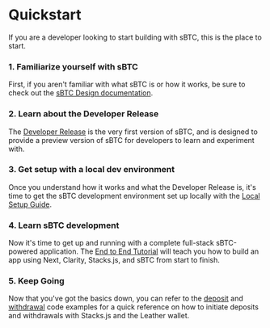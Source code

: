# Quickstart

If you are a developer looking to start building with sBTC, this is the place to start.

### 1. Familiarize yourself with sBTC

First, if you aren't familiar with what sBTC is or how it works, be sure to check out the [sBTC Design documentation](../sbtc-design/).

### 2. Learn about the Developer Release

The [Developer Release](../sbtc-releases/sbtc-0.1.md) is the very first version of sBTC, and is designed to provide a preview version of sBTC for developers to learn and experiment with.

### 3. Get setup with a local dev environment

Once you understand how it works and what the Developer Release is, it's time to get the sBTC development environment set up locally with the [Local Setup Guide](local-environment-setup.md).

### 4. Learn sBTC development

Now it's time to get up and running with a complete full-stack sBTC-powered application. The [End to End Tutorial](end-to-end-tutorial.md) will teach you how to build an app using Next, Clarity, Stacks.js, and sBTC from start to finish.

### 5. Keep Going

Now that you've got the basics down, you can refer to the [deposit](../user-guides/how-to-deposit-and-withdraw.md) and [withdrawal](initiating-a-withdrawal.md) code examples for a quick reference on how to initiate deposits and withdrawals with Stacks.js and the Leather wallet.
